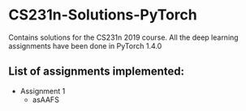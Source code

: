 # CS231n-Solutions-PyTorch
Contains solutions for the CS231n 2019 course. All the deep learning assignments have been done in PyTorch 1.4.0

## List of assignments implemented:
* Assignment 1
  - asAAFS

